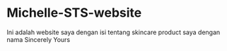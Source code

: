 # Michelle-STS-website
Ini adalah website saya dengan isi tentang skincare product saya dengan nama Sincerely Yours
